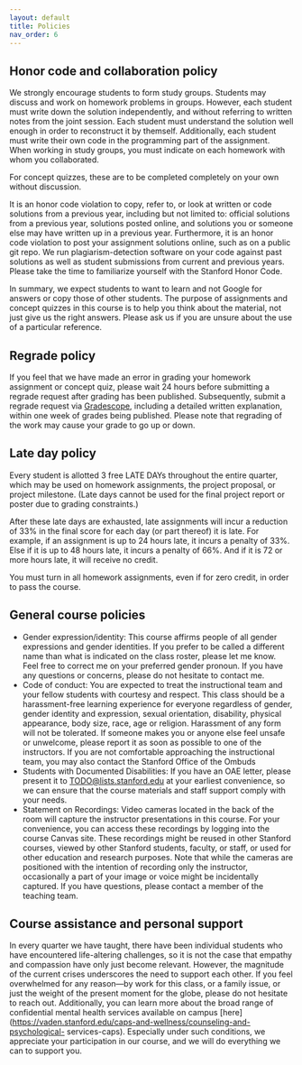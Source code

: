 ```yaml
---
layout: default
title: Policies
nav_order: 6
---
```

## Honor code and collaboration policy

We strongly encourage students to form study groups. Students may discuss and work on homework problems in groups. However, each student must write down the solution independently, and without referring to written notes from the joint session. Each student must understand the solution well enough in order to reconstruct it by themself.  Additionally, each student must write their own code in the programming part of the assignment.  When working in study groups, you must indicate on each homework with whom you collaborated. 

For concept quizzes, these are to be completed completely on your own without discussion.

It is an honor code violation to copy, refer to, or look at written or code solutions from a previous year, including but not limited to: official solutions from a previous year, solutions posted online, and solutions you or someone else may have written up in a previous year. Furthermore, it is an honor code violation to post your assignment solutions online, such as on a public git repo. We run plagiarism-detection software on your code against past solutions as well as student submissions from current and previous years. Please take the time to familiarize yourself with the Stanford Honor Code.

In summary, we expect students to want to learn and not Google for answers or copy those of other students. The purpose of assignments and concept quizzes in this course is to help you think about the material, not just give us the right answers.  Please ask us if you are unsure about the use of a particular reference.

## Regrade policy

If you feel that we have made an error in grading your homework assignment or concept quiz, please wait 24 hours before submitting a regrade request after grading has been published. Subsequently, submit a regrade request via [Gradescope](TODO), including a detailed written explanation, within one week of grades being published. Please note that regrading of the work may cause your grade to go up or down. 

## Late day policy

Every student is allotted 3 free LATE DAYs throughout the entire quarter, which may be used on homework assignments, the project proposal, or project milestone. (Late days cannot be used for the final project report or poster due to grading constraints.)

After these late days are exhausted, late assignments will incur a reduction of 33% in the final score for each day (or part thereof) it is late. For example, if an assignment is up to 24 hours late, it incurs a penalty of 33%. Else if it is up to 48 hours late, it incurs a penalty of 66%. And if it is 72 or more hours late, it will receive no credit.

You must turn in all homework assignments, even if for zero credit, in order to pass the course.

## General course policies

- Gender expression/identity: This course affirms people of all gender expressions and gender identities. If you prefer to be called a different name than what is indicated on the class roster, please let me know. Feel free to correct me on your preferred gender pronoun. If you have any questions or concerns, please do not hesitate to contact me.
- Code of conduct: You are expected to treat the instructional team and your fellow students with courtesy and respect. This class should be a harassment-free learning experience for everyone regardless of gender, gender identity and expression, sexual orientation, disability, physical appearance, body size, race, age or religion. Harassment of any form will not be tolerated. If someone makes you or anyone else feel unsafe or unwelcome, please report it as soon as possible to one of the instructors. If you are not comfortable approaching the instructional team, you may also contact the Stanford Office of the Ombuds
- Students with Documented Disabilities: If you have an OAE letter, please present it to [TODO@lists.stanford.edu](mailto:TODO@lists.stanford.edu) at your earliest convenience, so we can ensure that the course materials and staff support comply with your needs.
- Statement on Recordings: Video cameras located in the back of the room will capture the instructor presentations in this course. For your convenience, you can access these recordings by logging into the course Canvas site. These recordings might be reused in other Stanford courses, viewed by other Stanford students, faculty, or staff, or used for other education and research purposes. Note that while the cameras are positioned with the intention of recording only the instructor, occasionally a part of your image or voice might be incidentally captured. If you have questions, please contact a member of the teaching team.

## Course assistance and personal support

In every quarter we have taught, there have been individual students who have encountered life-altering challenges, so it is not the case that empathy and compassion have only just become relevant. However, the magnitude of the current crises underscores the need to support each other. If you feel overwhelmed for any reason—by work for this class, or a family issue, or just the weight of the present moment for the globe, please do not hesitate to reach out.  Additionally, you can learn more about the broad range of confidential mental health services available on campus [here](https://vaden.stanford.edu/caps-and-wellness/counseling-and-psychological- services-caps).
Especially under such conditions, we appreciate your participation in our course, and we will do everything we can to support you.  

